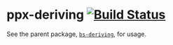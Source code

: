 # ppx-deriving [![Build Status](https://travis-ci.org/ELLIOTTCABLE/bs-deriving.svg?branch=master)](https://travis-ci.org/ELLIOTTCABLE/bs-deriving)

See the parent package, [`bs-deriving`](https://github.com/ELLIOTTCABLE/bs-deriving), for usage.
